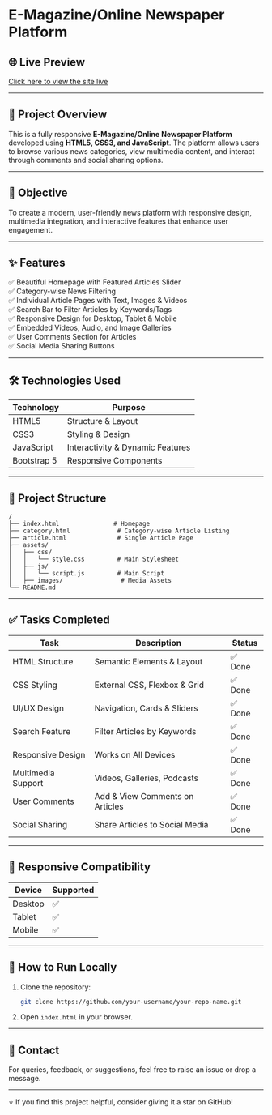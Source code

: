 # E-Magazine/Online Newspaper Platform

## 🌐 Live Preview

[Click here to view the site live](https://aarchana-e-magazine.vercel.app/)

---

## 📖 Project Overview

This is a fully responsive **E-Magazine/Online Newspaper Platform** developed using **HTML5, CSS3, and JavaScript**. The platform allows users to browse various news categories, view multimedia content, and interact through comments and social sharing options.

---

## 🎯 Objective

To create a modern, user-friendly news platform with responsive design, multimedia integration, and interactive features that enhance user engagement.

---

## ✨ Features

✅ Beautiful Homepage with Featured Articles Slider  
✅ Category-wise News Filtering  
✅ Individual Article Pages with Text, Images & Videos  
✅ Search Bar to Filter Articles by Keywords/Tags  
✅ Responsive Design for Desktop, Tablet & Mobile  
✅ Embedded Videos, Audio, and Image Galleries  
✅ User Comments Section for Articles  
✅ Social Media Sharing Buttons  

---

## 🛠️ Technologies Used

| Technology  | Purpose |
|---|---|
| HTML5       | Structure & Layout |
| CSS3        | Styling & Design |
| JavaScript  | Interactivity & Dynamic Features |
| Bootstrap 5 | Responsive Components |

---

## 📂 Project Structure

```plaintext
/
├── index.html               # Homepage
├── category.html             # Category-wise Article Listing
├── article.html              # Single Article Page
├── assets/
│   ├── css/
│   │   └── style.css         # Main Stylesheet
│   ├── js/
│   │   └── script.js         # Main Script
│   ├── images/                # Media Assets
└── README.md
```

---

## ✅ Tasks Completed

| Task | Description | Status |
|---|---|---|
| HTML Structure  | Semantic Elements & Layout | ✅ Done |
| CSS Styling  | External CSS, Flexbox & Grid | ✅ Done |
| UI/UX Design  | Navigation, Cards & Sliders | ✅ Done |
| Search Feature  | Filter Articles by Keywords | ✅ Done |
| Responsive Design | Works on All Devices | ✅ Done |
| Multimedia Support | Videos, Galleries, Podcasts | ✅ Done |
| User Comments | Add & View Comments on Articles | ✅ Done |
| Social Sharing | Share Articles to Social Media | ✅ Done |

---

## 📱 Responsive Compatibility

| Device | Supported |
|---|---|
| Desktop | ✅ |
| Tablet | ✅ |
| Mobile | ✅ |

---

## 🚀 How to Run Locally

1. Clone the repository:
    ```sh
    git clone https://github.com/your-username/your-repo-name.git
    ```
2. Open `index.html` in your browser.

---

## 💌 Contact

For queries, feedback, or suggestions, feel free to raise an issue or drop a message.

---

⭐️ If you find this project helpful, consider giving it a star on GitHub!



